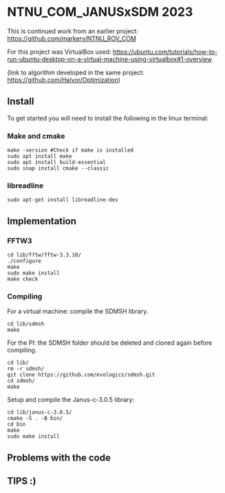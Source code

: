 # NTNU_COM_JANUSxSDM 2023
This is continued work from an earlier project: https://github.com/markerv/NTNU_ROV_COM

For this project was VirtualBox used: https://ubuntu.com/tutorials/how-to-run-ubuntu-desktop-on-a-virtual-machine-using-virtualbox#1-overview

(link to algorithm developed in the same project: https://github.com/HaIvor/Optimization)


## Install

To get started you will need to install the following in the linux terminal:

### Make and cmake
```
make -version #Check if make is installed
sudo apt install make
sudo apt install build-essential
sudo snap install cmake --classic
```

### libreadline
```
sudo apt-get install libreadline-dev
```
## Implementation 

### FFTW3

```
cd lib/fftw/fftw-3.3.10/
./configure
make
sudo make install
make check
```
### Compiling 

For a virtual machine: compile the SDMSH library.
```
cd lib/sdmsh
make
```
For the PI: the SDMSH folder should be deleted and cloned again before compiling.
```
cd lib/
rm -r sdmsh/
git clone https://github.com/evologics/sdmsh.git
cd sdmsh/
make
```

Setup and compile the Janus-c-3.0.5 library:
```
cd lib/janus-c-3.0.5/
cmake -S . -B bin/
cd bin
make
sudo make install
```
## Problems with the code

## TIPS :)
